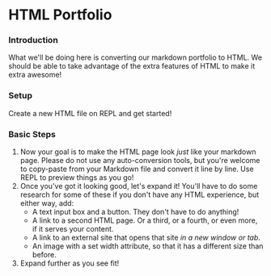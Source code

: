 # HTML Portfolio

### Introduction

What we'll be doing here is converting our markdown portfolio to HTML. We should be able to take advantage of the extra features of HTML to make it extra awesome!


### Setup

Create a new HTML file on REPL and get started!


### Basic Steps

1. Now your goal is to make the HTML page look _just_ like your markdown page. Please do not use any auto-conversion tools, but you're welcome to copy-paste from your Markdown file and convert it line by line. Use REPL to preview things as you go!
2. Once you've got it looking good, let's expand it! You'll have to do some research for some of these if you don't have any HTML experience, but either way, add:
    * A text input box and a button. They don't have to do anything!
    * A link to a second HTML page. Or a third, or a fourth, or even more, if it serves your content.
    * A link to an external site that opens that site _in a new window or tab_.
    * An image with a set width attribute, so that it has a different size than before.
3. Expand further as you see fit!
